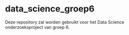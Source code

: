 # data_science_groep6
Deze repository zal worden gebruikt voor het Data Science onderzoeksproject van groep 6.
